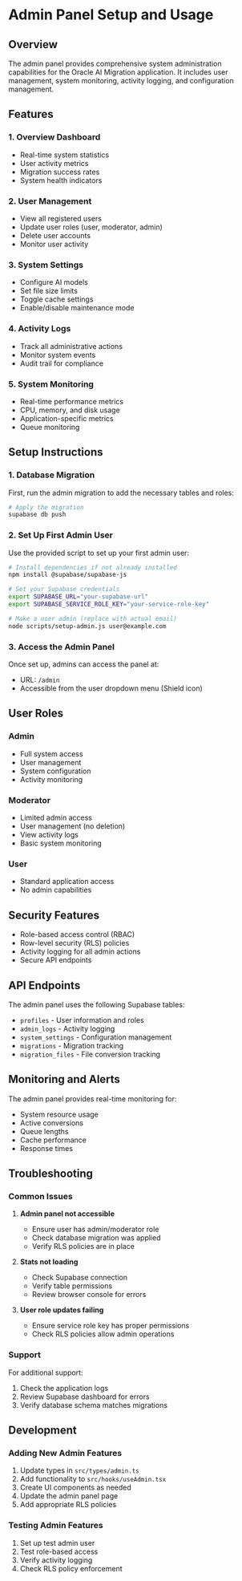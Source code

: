 # Admin Panel Setup and Usage

## Overview

The admin panel provides comprehensive system administration capabilities for the Oracle AI Migration application. It includes user management, system monitoring, activity logging, and configuration management.

## Features

### 1. Overview Dashboard
- Real-time system statistics
- User activity metrics
- Migration success rates
- System health indicators

### 2. User Management
- View all registered users
- Update user roles (user, moderator, admin)
- Delete user accounts
- Monitor user activity

### 3. System Settings
- Configure AI models
- Set file size limits
- Toggle cache settings
- Enable/disable maintenance mode

### 4. Activity Logs
- Track all administrative actions
- Monitor system events
- Audit trail for compliance

### 5. System Monitoring
- Real-time performance metrics
- CPU, memory, and disk usage
- Application-specific metrics
- Queue monitoring

## Setup Instructions

### 1. Database Migration

First, run the admin migration to add the necessary tables and roles:

```bash
# Apply the migration
supabase db push
```

### 2. Set Up First Admin User

Use the provided script to set up your first admin user:

```bash
# Install dependencies if not already installed
npm install @supabase/supabase-js

# Set your Supabase credentials
export SUPABASE_URL="your-supabase-url"
export SUPABASE_SERVICE_ROLE_KEY="your-service-role-key"

# Make a user admin (replace with actual email)
node scripts/setup-admin.js user@example.com
```

### 3. Access the Admin Panel

Once set up, admins can access the panel at:
- URL: `/admin`
- Accessible from the user dropdown menu (Shield icon)

## User Roles

### Admin
- Full system access
- User management
- System configuration
- Activity monitoring

### Moderator
- Limited admin access
- User management (no deletion)
- View activity logs
- Basic system monitoring

### User
- Standard application access
- No admin capabilities

## Security Features

- Role-based access control (RBAC)
- Row-level security (RLS) policies
- Activity logging for all admin actions
- Secure API endpoints

## API Endpoints

The admin panel uses the following Supabase tables:
- `profiles` - User information and roles
- `admin_logs` - Activity logging
- `system_settings` - Configuration management
- `migrations` - Migration tracking
- `migration_files` - File conversion tracking

## Monitoring and Alerts

The admin panel provides real-time monitoring for:
- System resource usage
- Active conversions
- Queue lengths
- Cache performance
- Response times

## Troubleshooting

### Common Issues

1. **Admin panel not accessible**
   - Ensure user has admin/moderator role
   - Check database migration was applied
   - Verify RLS policies are in place

2. **Stats not loading**
   - Check Supabase connection
   - Verify table permissions
   - Review browser console for errors

3. **User role updates failing**
   - Ensure service role key has proper permissions
   - Check RLS policies allow admin operations

### Support

For additional support:
1. Check the application logs
2. Review Supabase dashboard for errors
3. Verify database schema matches migrations

## Development

### Adding New Admin Features

1. Update types in `src/types/admin.ts`
2. Add functionality to `src/hooks/useAdmin.tsx`
3. Create UI components as needed
4. Update the admin panel page
5. Add appropriate RLS policies

### Testing Admin Features

1. Set up test admin user
2. Test role-based access
3. Verify activity logging
4. Check RLS policy enforcement 
